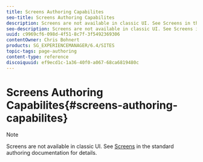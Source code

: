 ```yaml
---
title: Screens Authoring Capabilites
seo-title: Screens Authoring Capabilites
description: Screens are not available in classic UI. See Screens in the standard authoring documentation for details.
seo-description: Screens are not available in classic UI. See Screens in the standard authoring documentation for details.
uuid: c9969cf6-098d-4f51-8c7f-3f5492369306
contentOwner: Chris Bohnert
products: SG_EXPERIENCEMANAGER/6.4/SITES
topic-tags: page-authoring
content-type: reference
discoiquuid: ef9ecd1c-1a36-40f0-a067-68ca6819480c
---
```


# Screens Authoring Capabilites{#screens-authoring-capabilites}

>[!NOTE]
>
>Screens are not available in classic UI. See [Screens](../../../screens/using/authoring-screens.md) in the standard authoring documentation for details.

